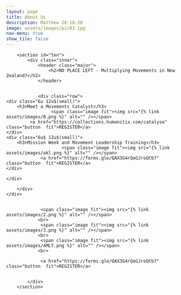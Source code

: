 ```yaml
---
layout: page
title: About Us
description: Matthew 28:18-20
image: assets/images/pic01.jpg
nav-menu: true
show_tile: false
---
```


<div id="main" class="alt">

        <section id="ten">
            <div class="inner">
                <header class="major">
                    <h2>NO PLACE LEFT - Multiplying Movements in New Zealand?</h2>
                </header>
				
				
				<div class="row">
	<div class="6u 12u$(small)">
		<h3>Meet a Movements Catalyst</h3>
					 <span class="image fit"><img src="{% link assets/images/0.png %}" alt="" /></span>
			 <a href="https://collections.humanitix.com/catalyse" class="button  fit">REGISTER</a>
	</div>
	<div class="6u$ 12u$(small)">
		<h3>Mission Week and Movement Leadership Training</h3>
						 <span class="image fit"><img src="{% link assets/images/akl.png %}" alt="" /></span>
				 <a href="https://forms.gle/QAX3G4rQeGJroQtb7" class="button  fit">REGISTER</a>
	</div>
	
	</div>   
					
        </div>
    </div>
				

				 <span class="image fit"><img src="{% link assets/images/2.png %}" alt="" /></span>
				<br>
				 <span class="image fit"><img src="{% link assets/images/3.png %}" alt="" /></span>
				<br>
				 <span class="image fit"><img src="{% link assets/images/4MLT.png %}" alt="" /></span>
				<br>
				 
				 <a href="https://forms.gle/QAX3G4rQeGJroQtb7" class="button  fit">REGISTER</a>
				 

            </div>
        </section>

</div>